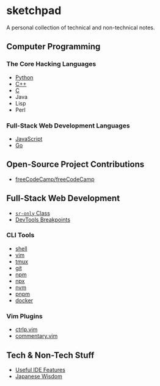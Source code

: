 # sketchpad

A personal collection of technical and non-technical notes.

## Computer Programming

### The Core Hacking Languages

- [Python](./langs/py.md)
- [C++](./langs/cpp.md)
- [C](./langs/c.md)
- Java
- Lisp
- Perl

### Full-Stack Web Development Languages

- [JavaScript](./langs/js.md)
- [Go](./langs/go.md)

## Open-Source Project Contributions

- [freeCodeCamp/freeCodeCamp](https://github.com/freeCodeCamp/freeCodeCamp/pulls?q=is%3Apr+author%3Aarantebw+is%3Aclosed)

## Full-Stack Web Development

- [`sr-only` Class](./css/README.md#sr-only)
- [DevTools Breakpoints](./css/README.md#break-points)

### CLI Tools

- [shell](./shell/README.md)
- [vim](./vim/README.md)
- [tmux](./tmux/README.md)
- [git](./git/README.md)
- [npm](./npm/README.md)
- [npx](./npx/README.md)
- [nvm](./nvm/README.md)
- [pnpm](./pnpm/README.md)
- [docker](./docker/README.md)

### Vim Plugins

- [ctrlp.vim](./vim-plugins/ctlp_vim.md)
- [commentary.vim](./vim-plugins/commentary_vim.md)

## Tech & Non-Tech Stuff

- [Useful IDE Features](./others/useful_ide_features.md)
- [Japanese Wisdom](./others/japanese_wisdom.md)
